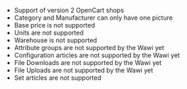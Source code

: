 - Support of version 2 OpenCart shops
- Category and Manufacturer can only have one picture
- Base price is not supported
- Units are not supported
- Warehouse is not supported
- Attribute groups are not supported by the Wawi yet
- Configuration articles are not supported by the Wawi yet
- File Downloads are not supported by the Wawi yet
- File Uploads are not supported by the Wawi yet
- Set articles are not supported